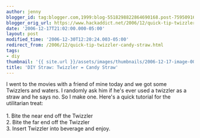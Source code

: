 ```yaml
---
author: jenny
blogger_id: tag:blogger.com,1999:blog-5518298822864690168.post-759509161005866264
blogger_orig_url: https://www.hackaddict.net/2006/12/quick-tip-twizzler-candy-straw.html
date: '2006-12-17T21:02:00.000-05:00'
layout: post
modified_time: '2006-12-30T12:20:24.003-05:00'
redirect_from: /2006/12/quick-tip-twizzler-candy-straw.html
tags:
- diy
thumbnail: '{{ site.url }}/assets/images/thumbnails/2006-12-17-image-0000.jpg'
title: 'DIY Straw: Twizzler = Candy Straw'
---
```


<a onblur="try {parent.deselectBloggerImageGracefully();} catch(e) {}" href="http://bp0.blogger.com/_Gj3xvk4ycVs/RYX4loVviiI/AAAAAAAAAB0/qYHUgvZSMMk/s1600-h/twizz.jpg"><img style="margin: 0pt 0pt 10px 10px; float: right; cursor: pointer;" src="http://bp0.blogger.com/_Gj3xvk4ycVs/RYX4loVviiI/AAAAAAAAAB0/qYHUgvZSMMk/s320/twizz.jpg" alt="" id="BLOGGER_PHOTO_ID_5009683485887007266" border="0" /></a>I went to the movies with a friend of mine today and we got some Twizzlers and waters.  I randomly ask him if he's ever used a twizzler as a straw and he says no. So I make one.  Here's a quick tutorial for the utilitarian treat:<br /><br />1. Bite the near end off the Twizzler<br />2. Bite the far end off the Twizzler<br />3.  Insert Twizzler into beverage and enjoy.